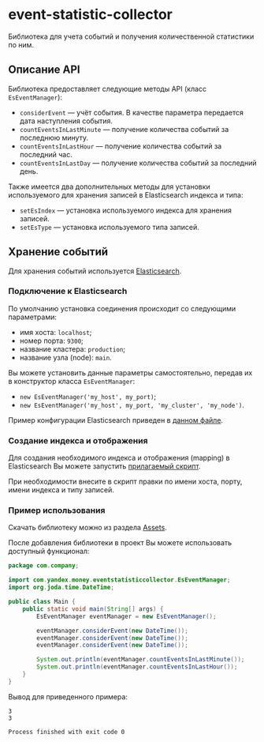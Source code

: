 # event-statistic-collector

Библиотека для учета событий и получения количественной статистики по ним.

## Описание API

Библиотека предоставляет следующие методы API (класс `EsEventManager`):
- `considerEvent` — учёт события. В качестве параметра передается дата наступления события.
- `countEventsInLastMinute` — получение количества событий за последнюю минуту.
- `countEventsInLastHour` — получение количества событий за последний час.
- `countEventsInLastDay` — получение количества событий за последний день.

Также имеется два дополнительных методы для установки используемого для хранения записей в Elasticsearch индекса и типа:
- `setEsIndex` — установка используемого индекса для хранения записей.
- `setEsType` — установка используемого типа записей.

## Хранение событий

Для хранения событий используется [Elasticsearch](https://www.elastic.co/products/elasticsearch).

### Подключение к Elasticsearch
По умолчанию установка соединения происходит со следующими параметрами:
- имя хоста: `localhost`;
- номер порта: `9300`;
- название кластера: `production`;
- название узла (node): `main`.

Вы можете установить данные параметры самостоятельно, передав их в конструктор класса `EsEventManager`:
- `new EsEventManager('my_host', my_port)`;
- `new EsEventManager('my_host', my_port, 'my_cluster', 'my_node')`.

Пример конфигурации Elasticsearch приведен в [данном файле](https://github.com/PetukhovVictor/event-statistic-collector/blob/master/elasticsearch.example.yml).

### Создание индекса и отображения

Для создания необходимого индекса и отображения (mapping) в Elasticsearch Вы можете запустить [прилагаемый скрипт](https://github.com/PetukhovVictor/event-statistic-collector/blob/master/create_es_index.sh).

При необходимости внесите в скрипт правки по имени хоста, порту, имени индекса и типу записей.

### Пример использования

Скачать библиотеку можно из раздела [Assets](https://github.com/PetukhovVictor/event-statistic-collector/releases).

После добавления библиотеки в проект Вы можете использовать доступный функционал:
```java
package com.company;

import com.yandex.money.eventstatisticcollector.EsEventManager;
import org.joda.time.DateTime;

public class Main {
    public static void main(String[] args) {
        EsEventManager eventManager = new EsEventManager();

        eventManager.considerEvent(new DateTime());
        eventManager.considerEvent(new DateTime());
        eventManager.considerEvent(new DateTime());

        System.out.println(eventManager.countEventsInLastMinute());
        System.out.println(eventManager.countEventsInLastHour());
    }
}
```

Вывод для приведенного примера:
```
3
3

Process finished with exit code 0
```
